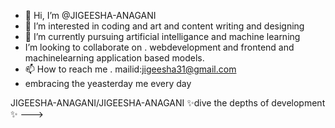 - 👋 Hi, I’m @JIGEESHA-ANAGANI
- 👀 I’m interested in coding and art and content writing and designing 
- 🌱 I’m currently pursuing artificial intelligance and machine learning 
- I’m looking to collaborate on . webdevelopment and frontend and machinelearning application based models.
- 📫 How to reach me . mailid:jigeesha31@gmail.com
- embracing the yeasterday me every day

JIGEESHA-ANAGANI/JIGEESHA-ANAGANI  ✨dive the depths of development ✨ 
--->
